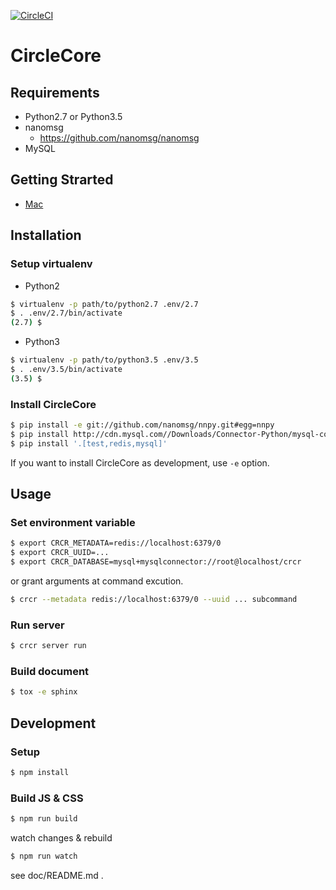 [![CircleCI](https://circleci.com/gh/glucoseinc/CircleCore.svg?style=svg&circle-token=13e263f3101ee208b64500d73c5f3741a8c8aa97)](https://circleci.com/gh/glucoseinc/CircleCore)

# CircleCore
## Requirements
- Python2.7 or Python3.5
- nanomsg
    - https://github.com/nanomsg/nanomsg
- MySQL

## Getting Strarted
- [Mac](INSTALL_MACOSX.md)

## Installation
### Setup virtualenv
- Python2
```bash
$ virtualenv -p path/to/python2.7 .env/2.7
$ . .env/2.7/bin/activate
(2.7) $
```

- Python3
```bash
$ virtualenv -p path/to/python3.5 .env/3.5
$ . .env/3.5/bin/activate
(3.5) $
```

### Install CircleCore
```bash
$ pip install -e git://github.com/nanomsg/nnpy.git#egg=nnpy
$ pip install http://cdn.mysql.com//Downloads/Connector-Python/mysql-connector-python-2.2.1.tar.gz
$ pip install '.[test,redis,mysql]'
```

If you want to install CircleCore as development, use `-e` option.


## Usage
### Set environment variable
```bash
$ export CRCR_METADATA=redis://localhost:6379/0
$ export CRCR_UUID=...
$ export CRCR_DATABASE=mysql+mysqlconnector://root@localhost/crcr
```

or grant arguments at command excution.
```bash
$ crcr --metadata redis://localhost:6379/0 --uuid ... subcommand
```

### Run server
```bash
$ crcr server run
```

### Build document
```bash
$ tox -e sphinx
```

## Development

### Setup

```bash
$ npm install
```

### Build JS & CSS

```bash
$ npm run build
```

watch changes & rebuild
```bash
$ npm run watch
```

see doc/README.md .
